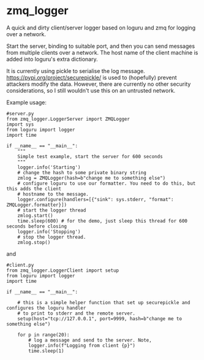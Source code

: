 # zmq_logger

A quick and dirty client/server logger based on loguru and zmq for
logging over a network. 

Start the server, binding to suitable port, and then you can
send messages from multiple clients over a network. The host name of the client machine is added into loguru's extra
dictionary. 

It is currently using pickle to serialise the log message. https://pypi.org/project/securepickle/ is used to (hopefully) 
prevent attackers modify the data. However, there are currently no other security considerations, so I still wouldn't use
this on an untrusted network. 

Example usage:

```
#server.py
from zmq_logger.LoggerServer import ZMQLogger
import sys
from loguru import logger
import time

if __name__ == "__main__":
    """
    Simple test example, start the server for 600 seconds
    """
    logger.info('Starting')
    # change the hash to some private binary string
    zmlog = ZMQLogger(hash=b"change me to something else")
    # configure loguru to use our formatter. You need to do this, but this adds the client
    # hostname to the message.
    logger.configure(handlers=[{"sink": sys.stderr, "format": ZMQLogger.formatter}])
    # start the logger thread
    zmlog.start()
    time.sleep(600) # for the demo, just sleep this thread for 600 seconds before closing
    logger.info('Stopping')
    # stop the logger thread.
    zmlog.stop()
```

and

```
#client.py
from zmq_logger.LoggerClient import setup
from loguru import logger
import time

if __name__ == "__main__":

    # this is a simple helper function that set up securepickle and configures the loguru handler
    # to print to stderr and the remote server.
    setup(host="tcp://127.0.0.1", port=9999, hash=b"change me to something else")

    for p in range(20):
        # log a message and send to the server. Note,
        logger.info(f"Logging from client {p}")
        time.sleep(1)
```
